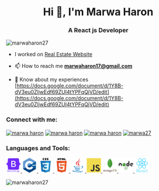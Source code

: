 <h1 align="center">Hi 👋, I'm Marwa Haron</h1>
<h3 align="center">A React js Developer</h3>

<p align="left"> <img src="https://komarev.com/ghpvc/?username=marwaharon27&label=Profile%20views&color=0e75b6&style=flat" alt="marwaharon27" /> </p>

- I worked on [Real Estate Website](https://github.com/julianageorge/Real-estate-website-)

- 📫 How to reach me **marwaharon17@gmail.com**

- 📄 Know about my experiences [https://docs.google.com/document/d/1Y8B-dV3eu0ZljwEdf69ZUI4tYPFqQjVD/edit](https://docs.google.com/document/d/1Y8B-dV3eu0ZljwEdf69ZUI4tYPFqQjVD/edit)

<h3 align="left">Connect with me:</h3>
<p align="left">
<a href="https://linkedin.com/in/marwa haron" target="blank"><img align="center" src="https://raw.githubusercontent.com/rahuldkjain/github-profile-readme-generator/master/src/images/icons/Social/linked-in-alt.svg" alt="marwa haron" height="30" width="40" /></a>
<a href="https://fb.com/marwa haron" target="blank"><img align="center" src="https://raw.githubusercontent.com/rahuldkjain/github-profile-readme-generator/master/src/images/icons/Social/facebook.svg" alt="marwa haron" height="30" width="40" /></a>
<a href="https://www.youtube.com/c/marwa haron" target="blank"><img align="center" src="https://raw.githubusercontent.com/rahuldkjain/github-profile-readme-generator/master/src/images/icons/Social/youtube.svg" alt="marwa haron" height="30" width="40" /></a>
<a href="https://codeforces.com/profile/marwa27" target="blank"><img align="center" src="https://raw.githubusercontent.com/rahuldkjain/github-profile-readme-generator/master/src/images/icons/Social/codeforces.svg" alt="marwa27" height="30" width="40" /></a>
</p>

<h3 align="left">Languages and Tools:</h3>
<p align="left"> <a href="https://getbootstrap.com" target="_blank" rel="noreferrer"> <img src="https://raw.githubusercontent.com/devicons/devicon/master/icons/bootstrap/bootstrap-plain-wordmark.svg" alt="bootstrap" width="40" height="40"/> </a> <a href="https://www.w3schools.com/cpp/" target="_blank" rel="noreferrer"> <img src="https://raw.githubusercontent.com/devicons/devicon/master/icons/cplusplus/cplusplus-original.svg" alt="cplusplus" width="40" height="40"/> </a> <a href="https://www.w3schools.com/css/" target="_blank" rel="noreferrer"> <img src="https://raw.githubusercontent.com/devicons/devicon/master/icons/css3/css3-original-wordmark.svg" alt="css3" width="40" height="40"/> </a> <a href="https://www.w3.org/html/" target="_blank" rel="noreferrer"> <img src="https://raw.githubusercontent.com/devicons/devicon/master/icons/html5/html5-original-wordmark.svg" alt="html5" width="40" height="40"/> </a> <a href="https://www.java.com" target="_blank" rel="noreferrer"> <img src="https://raw.githubusercontent.com/devicons/devicon/master/icons/java/java-original.svg" alt="java" width="40" height="40"/> </a> <a href="https://developer.mozilla.org/en-US/docs/Web/JavaScript" target="_blank" rel="noreferrer"> <img src="https://raw.githubusercontent.com/devicons/devicon/master/icons/javascript/javascript-original.svg" alt="javascript" width="40" height="40"/> </a> <a href="https://www.mongodb.com/" target="_blank" rel="noreferrer"> <img src="https://raw.githubusercontent.com/devicons/devicon/master/icons/mongodb/mongodb-original-wordmark.svg" alt="mongodb" width="40" height="40"/> </a> <a href="https://nodejs.org" target="_blank" rel="noreferrer"> <img src="https://raw.githubusercontent.com/devicons/devicon/master/icons/nodejs/nodejs-original-wordmark.svg" alt="nodejs" width="40" height="40"/> </a> <a href="https://reactjs.org/" target="_blank" rel="noreferrer"> <img src="https://raw.githubusercontent.com/devicons/devicon/master/icons/react/react-original-wordmark.svg" alt="react" width="40" height="40"/> </a> </p>

<p><img align="center" src="https://github-readme-stats.vercel.app/api/top-langs?username=marwaharon27&show_icons=true&locale=en&layout=compact" alt="marwaharon27" /></p>
